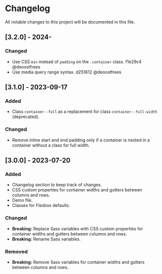 # Changelog

All notable changes to this project will be documented in this file.

## [3.2.0] - 2024-

### Changed

- Use CSS `min` instead of `padding` on the `.container` class. f1e29c4 @deoostfrees
- Use media query range syntax. d251612 @deoostfrees

## [3.1.0] - 2023-09-17

### Added

- Class `container--full` as a replacement for class `container--full-width` (deprecated).

### Changed

- Remove inline start and end padding only if a container is nested in a container without a class for full width.

## [3.0.0] - 2023-07-20

### Added

- Changelog section to keep track of changes.
- CSS custom properties for container widths and gutters between columns and rows.
- Demo file.
- Classes for Flexbox defaults.

### Changed

- **Breaking:** Replace Sass variables with CSS custom properties for container widths and gutters between columns and rows.
- **Breaking:** Rename Sass variables.

### Removed

- **Breaking:** Remove Sass variables for container widths and gutters between columns and rows.
